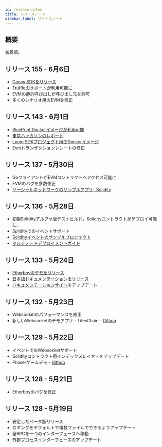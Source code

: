 ```yaml
---
id: release-notes
title: リリースノート
sidebar_label: リリースノート
---
```

## 概要

新着順。

## リリース 155 - 6月6日

* [Cocos SDKをリリース](cocos-sdk-quickstart.html)
* [Truffleのサポートが利用可能に](truffle-deploy.html)
* EVMの静的呼び出しが呼び出し元を許可
* 多くのシナリオ用のEVMを修正 

## リリース 143 - 6月1日

* [BluePrint Dockerイメージが利用可能](docker-blueprint.html)
* [東京ハッカソンのレポート](https://medium.com/loom-network/highlights-from-the-first-loom-unity-sdk-hackathon-tokyo-edition-6ed723747c19)
* [Loom SDKプロジェクト用のDockerイメージ](https://hub.docker.com/r/loomnetwork/)
* Evmトランザクションレシートの修正 

## リリース 137 - 5月30日

* GoクライアントがEVMコントラクトへアクセス可能に
* EVMのバグを多数修正
* [ソーシャルネットワークのサンプルアプリ- Solidity](simple-social-network-example.html)

## リリース 136 - 5月28日

* 初期Solidityアルファ版テストビルド。Solidityコントラクトがデプロイ可能に。
* Splidityでのイベントサポート 
* [Solidityイベントのサンプルプロジェクト](phaser-sdk-demo-web3-websocket.html)
* [マルチノードデプロイメントガイド](multi-node-deployment.html)

## リリース 133 - 5月24日

* [Etherboyのデモをリリース](https://loomx.io/developers/docs/en/etherboy-game.html)
* [日本語ドキュメンテーションをリリース](https://loomx.io/developers/ja)
* [ドキュメンテーションサイト](https://loomx.io/developers/en/)をアップデート 

## リリース 132 - 5月23日

* Websocketのパフォーマンスを修正
* 新しいWebsocketのデモアプリ - TilesChain - [Github](https://github.com/loomnetwork/tiles-chain) 

## リリース 129 - 5月22日

* イベントでのWebsocketサポート
* Solidityコントラクト用インデックスレイヤーをアップデート 
* Phaserゲームデモ - [Github](https://github.com/loomnetwork/phaser-sdk-demo)

## リリース 128 - 5月21日

* Etherboyのバグを修正

## リリース 128 - 5月19日

* 安定したベータ版リリース
* ロギングをデフォルトで複数ファイルでできるようアップデート 
* 全RPCを一つのインターフェースへ移動
* 外部プロセスインターフェースのアップデート